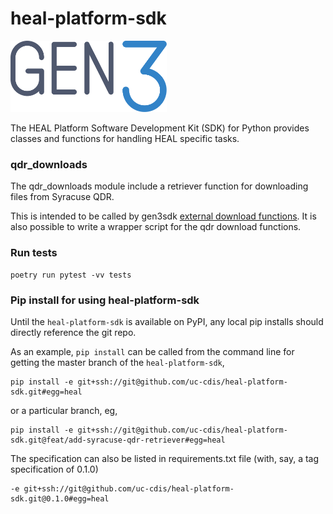 # heal-platform-sdk
<img src="docs/images/gen3-blue-dark.png" width=250px>

The HEAL Platform Software Development Kit (SDK) for Python provides classes and functions for handling HEAL specific tasks.

### qdr_downloads

The qdr_downloads module include a retriever function for downloading files from Syracuse QDR.

This is intended to be called by gen3sdk [external download functions](https://github.com/uc-cdis/gen3sdk-python/blob/master/gen3/tools/download/external_file_download.py). It is also possible to write a wrapper script for the qdr download functions.

### Run tests

```
poetry run pytest -vv tests
```

### Pip install for using heal-platform-sdk

Until the `heal-platform-sdk` is available on PyPI, any local pip installs should directly
reference the git repo.

As an example, `pip install` can be called from the command line for getting
the master branch of the `heal-platform-sdk`,

```
pip install -e git+ssh://git@github.com/uc-cdis/heal-platform-sdk.git#egg=heal
```

or a particular branch, eg,

```
pip install -e git+ssh://git@github.com/uc-cdis/heal-platform-sdk.git@feat/add-syracuse-qdr-retriever#egg=heal
```

The specification can also be listed in requirements.txt file
(with, say, a tag specification of 0.1.0)

```
-e git+ssh://git@github.com/uc-cdis/heal-platform-sdk.git@0.1.0#egg=heal
```
